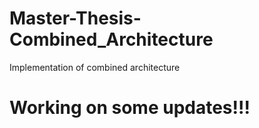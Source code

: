 # Master-Thesis-Combined_Architecture
Implementation of combined architecture

# Working on some updates!!!
